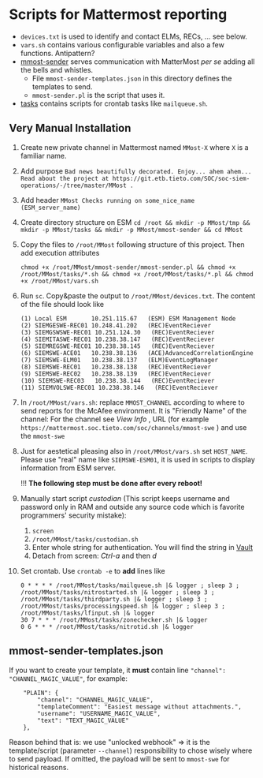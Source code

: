 # Scripts for Mattermost reporting

* `devices.txt` is used to identify and contact ELMs, RECs, ... see below.
* `vars.sh` contains various configurable variables and also a few functions. Antipattern?
* [mmost-sender](mmost-sender/) serves communication with MatterMost *per se* adding all the bells and whistles.
  * File `mmost-sender-templates.json` in this directory defines the templates to send.
  * `mmost-sender.pl` is the script that uses it.
* [tasks](tasks/) contains scripts for crontab tasks like `mailqueue.sh`.

## Very Manual Installation
1. Create new private channel in Mattermost named `MMost-X` where `X` is a familiar name.
2. Add purpose `Bad news beautifully decorated. Enjoy... ahem ahem... Read about the project at https://git.etb.tieto.com/SOC/soc-siem-operations/-/tree/master/MMost .`
3. Add header `MMost Checks running on some_nice_name (ESM_server_name)`
4. Create directory structure on ESM
		```
		cd /root && mkdir -p MMost/tmp && mkdir -p MMost/tasks && mkdir -p MMost/mmost-sender && cd MMost
		```
5. Copy the files to `/root/MMost` following structure of this project. Then add execution attributes
	```
	chmod +x /root/MMost/mmost-sender/mmost-sender.pl && chmod +x /root/MMost/tasks/*.sh && chmod +x /root/MMost/tasks/*.pl && chmod +x /root/MMost/vars.sh
	```
6. Run `sc`. Copy&paste the output to `/root/MMost/devices.txt`. The content of the file should look like
	```
	(1) Local ESM       10.251.115.67   (ESM) ESM Management Node
	(2) SIEMGESWE-REC01 10.248.41.202   (REC)EventReciever
	(3) SIEMGSWSWE-REC01 10.251.124.30   (REC)EventReciever
	(4) SIEMITASWE-REC01 10.238.38.147   (REC)EventReciever
	(5) SIEMREGSWE-REC01 10.238.38.145   (REC)EventReciever
	(6) SIEMSWE-ACE01   10.238.38.136   (ACE)AdvancedCorrelationEngine
	(7) SIEMSWE-ELM01   10.238.38.137   (ELM)EventLogManager
	(8) SIEMSWE-REC01   10.238.38.138   (REC)EventReciever
	(9) SIEMSWE-REC02   10.238.38.139   (REC)EventReciever
	(10) SIEMSWE-REC03   10.238.38.144   (REC)EventReciever
	(11) SIEMVOLSWE-REC01 10.238.38.146   (REC)EventReciever
	```
7. In `/root/MMost/vars.sh`: replace `MMOST_CHANNEL` according to where to send reports for the McAfee environment. It is "Friendly Name" of the channel:
	For the channel see *View Info* , URL (for example `https://mattermost.soc.tieto.com/soc/channels/mmost-swe` ) and use the `mmost-swe`
8. Just for aestetical pleasing also in `/root/MMost/vars.sh` set `HOST_NAME`. Please use "real" name like `SIEMSWE-ESM01`, it is used in scripts to display information from ESM server.

	!!! **The following step must be done after every reboot!**
9. Manually start script *custodian* (This script keeps username and password only in RAM and outside any source code which is favorite programmers' security mistake):
   1.  ```screen```
   2.  ```/root/MMost/tasks/custodian.sh```
   3.  Enter whole string for authentication. You will find the string in [Vault](https://vault.soc.tieto.com/ui/vault/secrets/CyberSec-SIEM/show/siem-public-api)
   4.  Detach from screen: *Ctrl-a* and then *d*

10. Set crontab. Use `crontab -e` to **add** lines like
	```
	0 * * * * /root/MMost/tasks/mailqueue.sh |& logger ; sleep 3 ; /root/MMost/tasks/nitrostarted.sh |& logger ; sleep 3 ; /root/MMost/tasks/thirdparty.sh |& logger ; sleep 3 ; /root/MMost/tasks/processingspeed.sh |& logger ; sleep 3 ; /root/MMost/tasks/lfinput.sh |& logger
	30 7 * * * /root/MMost/tasks/zonechecker.sh |& logger
	0 6 * * * /root/MMost/tasks/nitrotid.sh |& logger
	```



## mmost-sender-templates.json

If you want to create your template, it **must** contain line `"channel": "CHANNEL_MAGIC_VALUE"`, for example:


		"PLAIN": {
			"channel": "CHANNEL_MAGIC_VALUE",
			"templateComment": "Easiest message without attachments.",
			"username": "USERNAME_MAGIC_VALUE",
			"text": "TEXT_MAGIC_VALUE"
		},

Reason behind that is: we use "unlocked webhook" => it is the template/script (parameter `--channel`) responsibility to chose wisely where to send payload. If omitted, the payload will be sent to `mmost-swe` for historical reasons.

